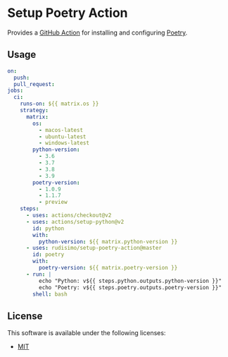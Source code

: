 # Setup Poetry Action

Provides a [GitHub Action](https://docs.github.com/actions) for installing and configuring [Poetry](https://github.com/python-poetry/poetry).

## Usage

```yaml
on:
  push:
  pull_request:
jobs:
  ci:
    runs-on: ${{ matrix.os }}
    strategy:
      matrix:
        os:
          - macos-latest
          - ubuntu-latest
          - windows-latest
        python-version:
          - 3.6
          - 3.7
          - 3.8
          - 3.9
        poetry-version:
          - 1.0.9
          - 1.1.7
          - preview
    steps:
      - uses: actions/checkout@v2
      - uses: actions/setup-python@v2
        id: python
        with:
          python-version: ${{ matrix.python-version }}
      - uses: rudisimo/setup-poetry-action@master
        id: poetry
        with:
          poetry-version: ${{ matrix.poetry-version }}
      - run: |
          echo "Python: v${{ steps.python.outputs.python-version }}"
          echo "Poetry: v${{ steps.poetry.outputs.poetry-version }}"
        shell: bash
```

## License

This software is available under the following licenses:

- [MIT](https://spdx.org/licenses/MIT.html)